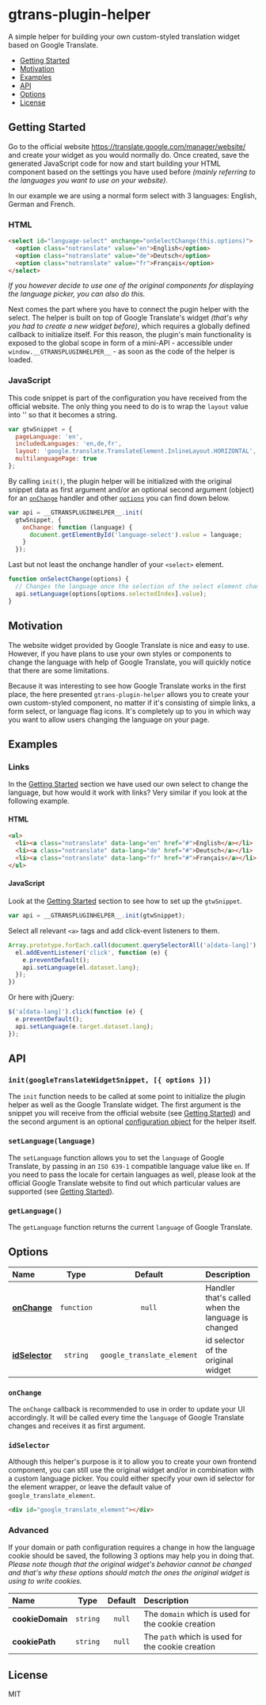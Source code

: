 # gtrans-plugin-helper
A simple helper for building your own custom-styled translation widget based on Google Translate.

* [Getting Started](#getting-started)
* [Motivation](#motivation)
* [Examples](#examples)
* [API](#api)
* [Options](#options)
* [License](#license)

## Getting Started

Go to the official website https://translate.google.com/manager/website/ and create your widget as you would normally do. Once created, save the generated JavaScript code for now and start building your HTML component based on the settings you have used before _(mainly referring to the languages you want to use on your website)_.

In our example we are using a normal form select with 3 languages: English, German and French.

### HTML

```html
<select id="language-select" onchange="onSelectChange(this.options)">
  <option class="notranslate" value="en">English</option>
  <option class="notranslate" value="de">Deutsch</option>
  <option class="notranslate" value="fr">Français</option>
</select>
```

_If you however decide to use one of the original components for displaying the language picker, you can also do this._

Next comes the part where you have to connect the pugin helper with the select. The helper is built on top of Google Translate's widget _(that's why you had to create a new widget before)_, which requires a globally defined callback to initialize itself. For this reason, the plugin's main functionality is exposed to the global scope in form of a mini-API - accessible under `window.__GTRANSPLUGINHELPER__` - as soon as the code of the helper is loaded.

### JavaScript

This code snippet is part of the configuration you have received from the official website. The only thing you need to do is to wrap the `layout` value into '' so that it becomes a string.
```js
var gtwSnippet = {
  pageLanguage: 'en',
  includedLanguages: 'en,de,fr',
  layout: 'google.translate.TranslateElement.InlineLayout.HORIZONTAL',
  multilanguagePage: true
};
```
By calling `init()`, the plugin helper will be initialized with the original snippet data as first argument and/or an optional second argument (object) for an [`onChange`](#onchange) handler and other [`options`](#options) you can find down below.
```js
var api = __GTRANSPLUGINHELPER__.init(
  gtwSnippet, {
    onChange: function (language) {
      document.getElementById('language-select').value = language;
    }
  });
```
Last but not least the onchange handler of your `<select>` element.
```js
function onSelectChange(options) {
  // Changes the language once the selection of the select element changes
  api.setLanguage(options[options.selectedIndex].value);
}
```

## Motivation

The website widget provided by Google Translate is nice and easy to use. However, if you have plans to use your own styles or components to change the language with help of Google Translate, you will quickly notice that there are some limitations.

Because it was interesting to see how Google Translate works in the first place, the here presented `gtrans-plugin-helper` allows you to create your own custom-styled component, no matter if it's consisting of simple links,  a form select, or language flag icons. It's completely up to you in which way you want to allow users changing the language on your page.

## Examples

### Links
In the [Getting Started](#getting-started) section we have used our own select to change the language, but how would it work with links? Very similar if you look at the following example.

#### HTML
```html
<ul>
  <li><a class="notranslate" data-lang="en" href="#">English</a></li>
  <li><a class="notranslate" data-lang="de" href="#">Deutsch</a></li>
  <li><a class="notranslate" data-lang="fr" href="#">Français</a></li>
</ul>
```

#### JavaScript
Look at the [Getting Started](#getting-started) section to see how to set up the `gtwSnippet`.
```js
var api = __GTRANSPLUGINHELPER__.init(gtwSnippet);
```
Select all relevant `<a>` tags and add click-event listeners to them.
```js
Array.prototype.forEach.call(document.querySelectorAll('a[data-lang]'), function (el) {
  el.addEventListener('click', function (e) {
    e.preventDefault();
    api.setLanguage(el.dataset.lang);
  });
})
```
Or here with jQuery:
```js
$('a[data-lang]').click(function (e) {
  e.preventDefault();
  api.setLanguage(e.target.dataset.lang);
});
```

## API

### `init(googleTranslateWidgetSnippet, [{ options }])`
The `init` function needs to be called at some point to initialize the plugin helper as well as the Google Translate widget. The first argument is the snippet you will receive from the official website (see [Getting Started](#getting-started)) and the second argument is an optional [configuration object](#options) for the helper itself.

### `setLanguage(language)`
The `setLanguage` function allows you to set the `language` of Google Translate, by passing in an `ISO 639-1` compatible language value like `en`. If you need to pass the locale for certain languages as well, please look at the official Google Translate website to find out which particular values are supported (see [Getting Started](#getting-started)).

### `getLanguage()`
The `getLanguage` function returns the current `language` of Google Translate.

## Options

|Name|Type|Default|Description|
|:--|:--:|:-----:|:----------|
|[**onChange**](#onchange) |`function`|`null`|Handler that's called when the language is changed|
|[**idSelector**](#idselector)|`string`|`google_translate_element`|id selector of the original widget|

### `onChange`
The `onChange` callback is recommended to use in order to update your UI accordingly. It will be called every time the `language` of Google Translate changes and receives it as first argument.

### `idSelector`
Although this helper's purpose is it to allow you to create your own frontend component, you can still use the original widget and/or in combination with a custom language picker. You could either specify your own id selector for the element wrapper, or leave the default value of `google_translate_element`.

```html
<div id="google_translate_element"></div>
```

### Advanced
If your domain or path configuration requires a change in how the language cookie should be saved, the following 3 options may help you in doing that. _Please note though that the original widget's behavior cannot be changed and that's why these options should match the ones the original widget is using to write cookies._

|Name|Type|Default|Description|
|:--|:--:|:-----:|:----------|
|**cookieDomain**|`string`|`null`|The `domain` which is used for the cookie creation|
|**cookiePath**|`string`|`null`|The `path` which is used for the cookie creation|

## License

MIT

[npm]: https://img.shields.io/npm/v/react-countdown-now.svg
[npm-url]: https://npmjs.com/package/react-countdown-now
